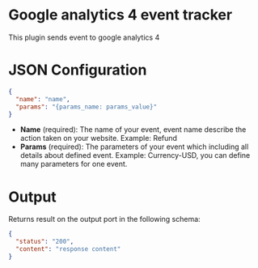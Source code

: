 # Google analytics 4 event tracker

This plugin sends event to google analytics 4

# JSON Configuration

```json
{
  "name": "name",
  "params": "{params_name: params_value}"
}
```

* __Name__ (required): The name of your event, event name describe the action taken on your website. Example: Refund
* __Params__ (required): The parameters of your event which including all details about defined event. Example:
  Currency-USD, you can define many parameters for one event.

# Output

Returns result on the output port in the following schema:

```json
{
  "status": "200",
  "content": "response content"
}
```